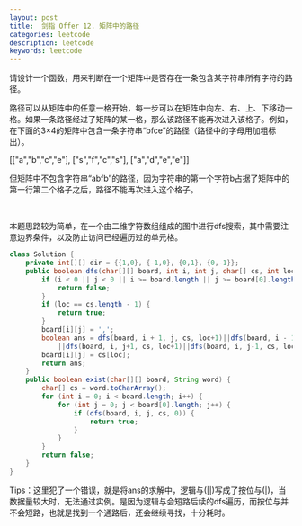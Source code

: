 ```yaml
---
layout: post
title:  剑指 Offer 12. 矩阵中的路径
categories: leetcode
description: leetcode
keywords: leetcode
---
```


​	请设计一个函数，用来判断在一个矩阵中是否存在一条包含某字符串所有字符的路径。

​	路径可以从矩阵中的任意一格开始，每一步可以在矩阵中向左、右、上、下移动一格。如果一条路径经过了矩阵的某一格，那么该路径不能再次进入该格子。例如，在下面的3×4的矩阵中包含一条字符串“bfce”的路径（路径中的字母用加粗标出）。

[["a","b","c","e"],
["s","f","c","s"],
["a","d","e","e"]]

​	但矩阵中不包含字符串“abfb”的路径，因为字符串的第一个字符b占据了矩阵中的第一行第二个格子之后，路径不能再次进入这个格子。

​	

本题思路较为简单，在一个由二维字符数组组成的图中进行dfs搜索，其中需要注意边界条件，以及防止访问已经遍历过的单元格。

```java
class Solution {
    private int[][] dir = {{1,0}, {-1,0}, {0,1}, {0,-1}};
    public boolean dfs(char[][] board, int i, int j, char[] cs, int loc) {
        if (i < 0 || j < 0 || i >= board.length || j >= board[0].length || board[i][j] != cs[loc]) {
            return false;
        }
        if (loc == cs.length - 1) {
            return true;
        }
        board[i][j] = ',';
        boolean ans = dfs(board, i + 1, j, cs, loc+1)||dfs(board, i - 1, j, cs, loc+1)
            ||dfs(board, i, j+1, cs, loc+1)||dfs(board, i, j-1, cs, loc+1);
        board[i][j] = cs[loc];
        return ans;
    }
    public boolean exist(char[][] board, String word) {
        char[] cs = word.toCharArray();
        for (int i = 0; i < board.length; i++) {
            for (int j = 0; j < board[0].length; j++) {
                if (dfs(board, i, j, cs, 0)) {
                    return true;
                }
            }
        }
        return false;
    }
}

```

​	Tips：这里犯了一个错误，就是将ans的求解中，逻辑与(||)写成了按位与(|)，当数据量较大时，无法通过实例。是因为逻辑与会短路后续的dfs遍历，而按位与并不会短路，也就是找到一个通路后，还会继续寻找，十分耗时。